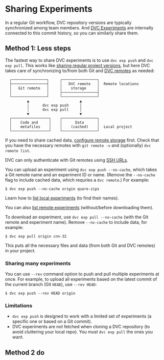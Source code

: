# Sharing Experiments

In a regular Git workflow, <abbr>DVC repository</abbr> versions are typically
synchronized among team members. And [DVC Experiments] are internally connected
to this commit history, so you can similarly share them.

[dvc experiments]: /doc/user-guide/experiment-management/experiments-overview

## Method 1: Less steps

The fastest way to share DVC experiments is to use `dvc exp push` and
`dvc exp pull`. This works like [sharing regular project
versions][sharing-data], but here DVC takes care of synchronizing to/from both
Git and [DVC remotes][remote storage] as needed:

```
  ┌────────────────┐     ┌────────────────┐
  ├────────────────┤     │   DVC remote   │  Remote locations
  │   Git remote   │     │    storage     │
  │                │     ├────────────────┤
  └────────────────┘     └────────────────┘
          ▲                       ▲
          │      dvc exp push     │
          │      dvc exp pull     │
          ▼                       ▼
  ┌─────────────────┐    ┌────────────────┐
  │    Code and     │    │      Data      │
  │    metafiles    │    │    (cached)    │  Local project
  └─────────────────┘    └────────────────┘
```

[remote storage]: /doc/user-guide/data-management/remote-storage
[sharing-data]: /doc/start/data-management/data-versioning#storing-and-sharing

If you need to share <abbr>cached</abbr> data, [configure remote storage] first.
Check that you have the necessary remotes with `git remote -v` and (optionally)
`dvc remote list`.

[configure remote storage]:
  https://dvc.org/doc/user-guide/data-management/remote-storage#configuration

<admon type="warn">

DVC can only authenticate with Git remotes using [SSH URLs].

[ssh urls]:
  https://git-scm.com/book/en/v2/Git-on-the-Server-The-Protocols#_the_protocols

</admon>

You can upload an experiment using `dvc exp push --no-cache`, which takes a Git
remote name and an experiment ID or name. (Remove the `--no-cache` flag to
include <abbr>cached</abbr> data, which requries a `dvc remote`.) For example:

```cli
$ dvc exp push --no-cache origin quare-zips
```

<admon type="tip">

Learn how to [list local experiments] (to find their names).

You can also [list remote experiments] (without/before downloading them).

[list local experiments]:
  /doc/user-guide/experiment-management/comparing-experiments#list-experiments-in-the-project
[list remote experiments]:
  /doc/user-guide/experiment-management/comparing-experiments#list-experiments-saved-remotely

</admon>

To download an experiment, use `dvc exp pull --no-cache` (with the Git remote
and experiment name). Remove `--no-cache` to include data, for example:

```cli
$ dvc exp pull origin cnn-32
```

This puts all the necessary files and data (from both Git and DVC remotes) in
your project.

### Sharing many experiments

You can use `--rev` command option to push and pull multiple experiments at
once. For example, to upload all experiments based on the latest commit of the
current branch (Git `HEAD`), use `--rev HEAD`:

```
$ dvc exp push --rev HEAD origin
```

### Limitations

- `dvc exp push` is designed to work with a limited set of experiments (a
  specific one or based on a Git commit).
- DVC experiments are not fetched when cloning a <abbr>DVC repository</abbr> (to
  avoid cluttering your local repo). You must `dvc exp pull` the ones you want.

## Method 2 do

